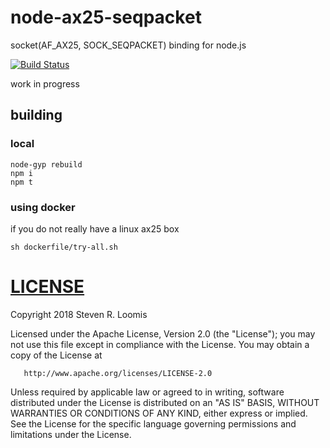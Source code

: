 # node-ax25-seqpacket
socket(AF_AX25, SOCK_SEQPACKET) binding for node.js

[![Build Status](https://travis-ci.org/srl295/node-ax25-seqpacket.svg?branch=master)](https://travis-ci.org/srl295/node-ax25-seqpacket)

work in progress

## building

### local

```shell
node-gyp rebuild
npm i
npm t
```

### using docker

if you do not really have a linux ax25 box

```shell
sh dockerfile/try-all.sh
```

# [LICENSE](LICENSE)

   Copyright 2018 Steven R. Loomis

   Licensed under the Apache License, Version 2.0 (the "License");
   you may not use this file except in compliance with the License.
   You may obtain a copy of the License at

       http://www.apache.org/licenses/LICENSE-2.0

   Unless required by applicable law or agreed to in writing, software
   distributed under the License is distributed on an "AS IS" BASIS,
   WITHOUT WARRANTIES OR CONDITIONS OF ANY KIND, either express or implied.
   See the License for the specific language governing permissions and
   limitations under the License.
